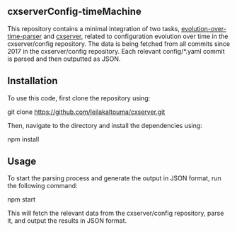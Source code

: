 ## cxserverConfig-timeMachine


This repository contains a minimal integration of two tasks, [evolution-over-time-parser](https://github.com/leilakaltouma/evolution-over-time-parser) and [cxserver](https://github.com/leilakaltouma/cxserver), related to configuration evolution over time in the cxserver/config repository. The data is being fetched from all commits since 2017 in the cxserver/config repository. Each relevant config/*.yaml commit is parsed and then outputted as JSON.

## Installation

To use this code, first clone the repository using:

git clone https://github.com/leilakaltouma/cxserver.git

Then, navigate to the directory and install the dependencies using:

npm install

## Usage

To start the parsing process and generate the output in JSON format, run the following command:

npm start

This will fetch the relevant data from the cxserver/config repository, parse it, and output the results in JSON format.
